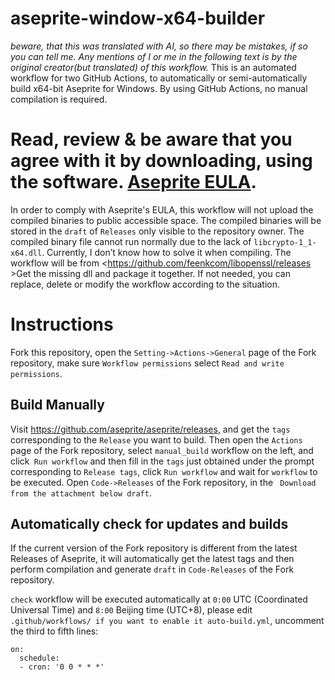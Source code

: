 # aseprite-window-x64-builder
*beware, that this was translated with AI, so there may be mistakes, if so you can tell me. Any mentions of I or me in the following text is by the original creator(but translated) of this workflow.*
  This is an automated workflow for two GitHub Actions, to automatically or semi-automatically build x64-bit Aseprite for Windows.
By using GitHub Actions, no manual compilation is required.
# Read, review & be aware that you agree with it by downloading, using the software. [Aseprite EULA](https://github.com/aseprite/aseprite/blob/main/EULA.txt).
  In order to comply with Aseprite's EULA, this workflow will not upload the compiled binaries to public accessible space. The compiled binaries will be stored in the `draft` of `Releases` only visible to the repository owner.
  The compiled binary file cannot run normally due to the lack of `libcrypto-1_1-x64.dll`. Currently, I don’t know how to solve it when compiling. The workflow will be from <https://github.com/feenkcom/libopenssl/releases >Get the missing dll and package it together. If not needed, you can replace, delete or modify the workflow according to the situation.

# Instructions

  Fork this repository, open the `Setting->Actions->General` page of the Fork repository, make sure `Workflow permissions` select `Read and write permissions`.

## Build Manually

  Visit <https://github.com/aseprite/aseprite/releases>, and get the `tags` corresponding to the `Release` you want to build. Then open the `Actions` page of the Fork repository, select `manual_build` workflow on the left, and click` Run workflow` and then fill in the `tags` just obtained under the prompt corresponding to `Release tags`, click `Run workflow` and wait for `workflow` to be executed. Open `Code->Releases` of the Fork repository, in the ` Download from the attachment below draft`.

## Automatically check for updates and builds

  If the current version of the Fork repository is different from the latest Releases of Aseprite, it will automatically get the latest tags and then perform compilation and generate `draft` in `Code-Releases` of the Fork repository.

`check` workflow will be executed automatically at `0:00` UTC (Coordinated Universal Time) and `8:00` Beijing time (UTC+8), please edit `.github/workflows/ if you want to enable it auto-build.yml`, uncomment the third to fifth lines:
~~~
on:
  schedule:
  - cron: '0 0 * * *'
~~~
